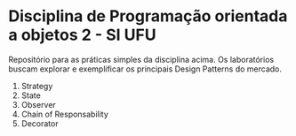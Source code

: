 # Disciplina de Programação orientada a objetos 2 - SI UFU
Repositório para as práticas simples da disciplina acima.
Os laboratórios buscam explorar e exemplificar os principais Design Patterns do mercado.
1. Strategy
2. State
3. Observer
4. Chain of Responsability
5. Decorator
